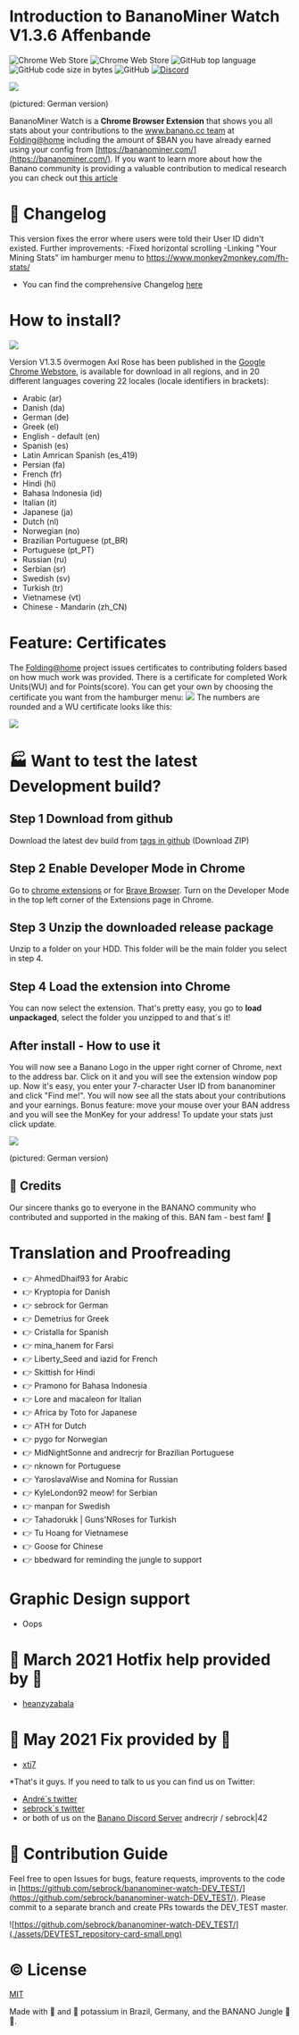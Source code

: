 # Introduction to BananoMiner Watch V1.3.6 Affenbande
![Chrome Web Store](https://img.shields.io/chrome-web-store/users/pdnkikfbjfhikkpopfoaihhfbhaplpfc?label=chrome%20web%20store-users&style=plastic)
![Chrome Web Store](https://img.shields.io/chrome-web-store/rating/pdnkikfbjfhikkpopfoaihhfbhaplpfc?label=chrome%20web%20store-rating&style=plastic)
![GitHub top language](https://img.shields.io/github/languages/top/sebrock/bananominer-watch-DEV_TEST?style=plastic)
![GitHub code size in bytes](https://img.shields.io/github/languages/code-size/sebrock/bananominer-watch-DEV_TEST?style=plastic)
![GitHub](https://img.shields.io/github/license/sebrock/bananominer-watch-DEV_TEST?style=plastic)
[![Discord](https://img.shields.io/badge/discord-join%20chat-orange.svg)](https://chat.banano.cc/)


![](./assets/BananoMiner-Watch_result_1.3.6.png)

(pictured: German version)

BananoMiner Watch is a **Chrome Browser Extension** that shows you all stats about your contributions to the [www.banano.cc team](https://stats.foldingathome.org/team/234980) at [Folding@home](https://foldingathome.org/) including the amount of $BAN you have already earned using your config from [https://bananominer.com/](https://bananominer.com/).
If you want to learn more about how the Banano community is providing a valuable contribution to medical research you can check out [this article](https://www.publish0x.com/banano/heres-how-you-can-help-fight-coronavirus-and-youll-even-get-xmvdpq?a=QJ0dNjvdLO)


# :scroll: Changelog

This version fixes the error where users were told their User ID didn't existed.
Further improvements:
-Fixed horizontal scrolling
-Linking "Your Mining Stats" im hamburger menu to https://www.monkey2monkey.com/fh-stats/
- You can find the comprehensive Changelog [here](./changelog.md)

# How to install?

![](./assets/BananoMiner-Watch_store_1.3.4.png)

Version V1.3.5 övermogen Axl Rose has been published in the [Google Chrome  Webstore](https://chrome.google.com/webstore/detail/pdnkikfbjfhikkpopfoaihhfbhaplpfc?authuser=0&hl=en), is available for download in all regions, and in 20 different languages covering 22 locales (locale identifiers in brackets):
  -  Arabic (ar)
  -  Danish (da)
  -  German (de)
  -  Greek (el)
  -  English - default (en)
  -  Spanish (es)
  -  Latin Amrican Spanish (es_419)
  -  Persian (fa)
  -  French (fr)
  -  Hindi (hi)
  -  Bahasa Indonesia (id)
  -  Italian (it)
  -  Japanese (ja)
  -  Dutch (nl)
  -  Norwegian (no)
  -  Brazilian Portuguese (pt_BR)
  -  Portuguese (pt_PT)
  -  Russian (ru)
  -  Serbian (sr)
  -  Swedish (sv)
  -  Turkish (tr)
  -  Vietnamese (vt)
  -  Chinese - Mandarin (zh_CN)
  
# Feature: Certificates
The [Folding@home](https://foldingathome.org/) project issues certificates to contributing folders based on how much work was provided.
There is a certificate for completed Work Units(WU) and for Points(score).
You can get your own by choosing the certificate you want from the hamburger menu:
![](./assets/BananoMiner-Watch_hamburger_1.3.4.png)
The numbers are rounded and a WU certificate looks like this:

![](./assets/FoldingAtHome-wus-certificate-83904266.jpg)

# :factory: Want to test the latest Development build?

## Step 1 Download from github
 Download the latest dev build from [tags in github](https://github.com/sebrock/bananominer-watch-DEV_TEST/releases) (Download ZIP)

## Step 2 Enable Developer Mode in Chrome
Go to [chrome extensions](chrome://extensions) or for [Brave Browser](brave://extensions).
Turn on the Developer Mode in the top left corner of the Extensions page in Chrome. 

## Step 3 Unzip the downloaded release package 
Unzip to a folder on your HDD. This folder will be the main folder you select in step 4.

## Step 4 Load the extension into Chrome
You can now select the extension. That's pretty easy, you go to **load unpackaged**,  select the folder you unzipped to and that´s it!

## After install - How to use it
You will now see a Banano Logo in the upper right corner of Chrome, next to the address bar.
Click on it and you will see the extension window pop up.
Now it's easy, you enter your 7-character User ID from bananominer and click "Find me!".
You will now see all the stats about your contributions and your earnings.
Bonus feature: move your mouse over your BAN address and you will see the MonKey for your address!
To update your stats just click update.

![](./assets/BananoMiner-Watch_result_1.3.5.png)

(pictured: German version)

## :raising_hand: Credits
Our sincere thanks go to everyone in the BANANO community who contributed and supported in the making of this. BAN fam - best fam! 💛

# Translation and Proofreading

- :point_right: AhmedDhaif93 for Arabic
- :point_right: Kryptopia for Danish
- :point_right: sebrock for German
- :point_right: Demetrius for Greek
- :point_right: Cristalla for Spanish
- :point_right: mina_hanem for Farsi
- :point_right: Liberty_Seed and iazid for French
- :point_right: Skittish for Hindi
- :point_right: Pramono for Bahasa Indonesia
- :point_right: Lore and macaleon for Italian
- :point_right: Africa by Toto for Japanese
- :point_right: ATH for Dutch
- :point_right: pygo for Norwegian
- :point_right: MidNightSonne and andrecrjr for Brazilian Portuguese
- :point_right: nknown for Portuguese
- :point_right: YaroslavaWise and Nomina for Russian
- :point_right: KyleLondon92 meow! for Serbian
- :point_right: manpan for Swedish
- :point_right: Tahadorukk | Guns'NRoses for Turkish
- :point_right: Tu Hoang for Vietnamese
- :point_right: Goose for Chinese
- :point_right: bbedward for reminding the jungle to support

# Graphic Design support
 - Oops

# :star2: March 2021 Hotfix help provided by :star2:
 - [heanzyzabala](https://github.com/heanzyzabala)

# :star2: May 2021 Fix provided by :star2:
 - [xtj7](https://github.com/xtj7)

*That's it guys. If you need to talk to us you can find us on Twitter:
- [André´s twitter](https://twitter.com/andrecrjr)
- [sebrock´s twitter](https://twitter.com/sebrock)
- or both of us on the [Banano Discord Server](https://chat.banano.cc/)
andrecrjr / sebrock|42 

# :muscle: Contribution Guide
Feel free to open Issues for bugs, feature requests, improvents to the code in [https://github.com/sebrock/bananominer-watch-DEV_TEST/](https://github.com/sebrock/bananominer-watch-DEV_TEST/).
Please commit to a separate branch and create PRs towards the DEV_TEST master.

![https://github.com/sebrock/bananominer-watch-DEV_TEST/](./assets/DEVTEST_repository-card-small.png)

# :copyright: License

[MIT](http://opensource.org/licenses/MIT)

Made with :yellow_heart: and :banana: potassium in Brazil, Germany, and the BANANO Jungle :monkey::monkey:.
